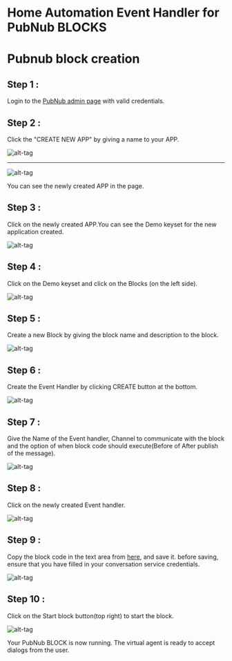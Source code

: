 # Home Automation Event Handler for PubNub BLOCKS

# Pubnub block creation

## Step 1 : 
Login to the [PubNub admin page](https://admin.pubnub.com/#/login) with valid credentials.

## Step 2 : 
Click the "CREATE NEW APP" by giving a name to your APP.

![alt-tag](https://github.com/shyampurk/HomeConv/blob/master/screenshots/blocks/b_1.png)

<hr>

![alt-tag](https://github.com/shyampurk/HomeConv/blob/master/screenshots/blocks/b_2.png) 

You can see the newly created APP in the page.

## Step 3 : 
Click on the newly created APP.You can see the Demo keyset for the new application created.

![alt-tag](https://github.com/shyampurk/HomeConv/blob/master/screenshots/blocks/b_3.png)         

## Step 4 : 
Click on the Demo keyset and click on the Blocks (on the left side).

![alt-tag](https://github.com/shyampurk/HomeConv/blob/master/screenshots/blocks/b_4.png)

## Step 5 : 
Create a new Block by giving the block name and description to the block.

![alt-tag](https://github.com/shyampurk/HomeConv/blob/master/screenshots/blocks/b_5.png)

## Step 6 : 
Create the Event Handler by clicking CREATE button at the bottom.

![alt-tag](https://github.com/shyampurk/HomeConv/blob/master/screenshots/blocks/b_6.png)

## Step 7 : 
Give the Name of the Event handler, Channel to communicate with the block and the option of when block code should execute(Before of After publish of the message).

![alt-tag](https://github.com/shyampurk/HomeConv/blob/master/screenshots/blocks/b_7.png)

## Step 8 : 
Click on the newly created Event handler.

![alt-tag](https://github.com/shyampurk/HomeConv/blob/master/screenshots/blocks/b_8.png)

## Step 9 : 
Copy the block code in the text area from [here](https://github.com/shyampurk/HomeConv/blob/master/block/main.js), and save it. before saving, ensure that you have filled in your conversation service credentials. 

![alt-tag](https://github.com/shyampurk/HomeConv/blob/master/screenshots/blocks/b_9.png)

## Step 10 : 
Click on the Start block button(top right) to start the block.

![alt-tag](https://github.com/shyampurk/HomeConv/blob/master/screenshots/blocks/b_10.png)

Your PubNub BLOCK is now running. The virtual agent is ready to accept dialogs from the user. 

